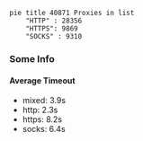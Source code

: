 
```mermaid
pie title 40871 Proxies in list
    "HTTP" : 28356
    "HTTPS": 9869
    "SOCKS" : 9310
```

### Some Info
#### Average Timeout

- mixed: 3.9s
- http: 2.3s
- https: 8.2s
- socks: 6.4s